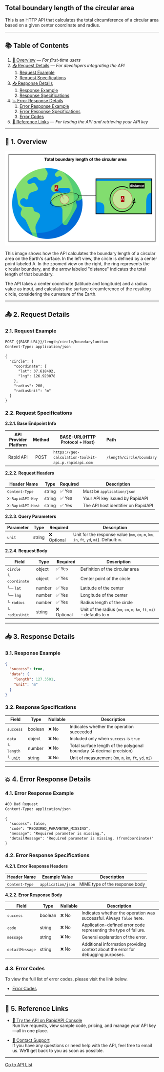 ## Total boundary length of the circular area

This is an HTTP API that calculates the total circumference of a circular area based on a given center coordinate and radius.

---

## 📚 Table of Contents

1. [🧭 Overview](#-1-overview) — *For first-time users*
2. [📤 Request Details](#-2-request-details) — *For developers integrating the API*
    1. [Request Example](#21-request-example)
    2. [Request Specifications](#22-request-specifications)
3. [📥 Response Details](#-3-response-details)
    1. [Response Example](#31-response-example)
    2. [Response Specifications](#32-response-specifications)
4. [💥 Error Response Details](#-4-error-response-details)
    1. [Error Response Example](#41-error-response-example)
    2. [Error Response Specifications](#42-error-response-specifications)
    3. [Error Codes](#43-error-codes)
5. [🔗 Reference Links](#-5-reference-links) — *For testing the API and retrieving your API key*

---

## 🧭 1. Overview

![total-boundary-length-of-the-circular-area](./img/total-boundary-length-of-the-circular-area.png)

This image shows how the API calculates the boundary length of a circular area on the Earth's surface.
In the left view, the circle is defined by a center point labeled A.
In the zoomed view on the right, the ring represents the circular boundary, and the arrow labeled "distance" indicates the total length of that boundary.

The API takes a center coordinate (latitude and longitude) and a radius value as input, and calculates the surface circumference of the resulting circle, considering the curvature of the Earth.

---

## 📤 2. Request Details

### 2.1. Request Example

```http request
POST {{BASE-URL}}/length/circle/boundary?unit=m
Content-Type: application/json

{
  "circle": {
    "coordinate": {
      "lat": 37.618492,
      "lng": 126.920078
    },
    "radius": 200,
    "radiusUnit": "m"
  }
}
```

### 2.2. Request Specifications

**2.2.1. Base Endpoint Info**

| API Provider Platform | Method | BASE-URL(HTTP Protocol + Host)                       | Path                      |
|:---------------------:|:------:|------------------------------------------------------|:--------------------------|
|       Rapid API       |  POST  | `https://geo-calculation-toolkit-api.p.rapidapi.com` | `/length/circle/boundary` |

**2.2.2. Request Headers**

| Header Name       | Type   | Required | Description                         |
|-------------------|--------|----------|-------------------------------------|
| `Content-Type`    | string | ✅ Yes    | Must be `application/json`          |
| `X-RapidAPI-Key`  | string | ✅ Yes    | Your API key issued by RapidAPI     |
| `X-RapidAPI-Host` | string | ✅ Yes    | The API host identifier on RapidAPI |

**2.2.3. Query Parameters**

| Parameter | Type   | Required   | Description                                                                                |
|-----------|--------|------------|--------------------------------------------------------------------------------------------|
| `unit`    | string | ❌ Optional | Unit for the response value (`mm`, `cm`, `m`, `km`, `in`, `ft`, `yd`, `mi`). Default: `m`. |

**2.2.4. Request Body**

| Field          | Type   | Required   | Description                                                              |
|----------------|--------|------------|--------------------------------------------------------------------------|
| `circle`       | object | ✅ Yes      | Definition of the circular area                                          |
| └ `coordinate` | object | ✅ Yes      | Center point of the circle                                               |
| └─ `lat`       | number | ✅ Yes      | Latitude of the center                                                   |
| └─ `lng`       | number | ✅ Yes      | Longitude of the center                                                  |
| └ `radius`     | number | ✅ Yes      | Radius length of the circle                                              |
| └ `radiusUnit` | string | ❌ Optional | Unit of the radius (`mm`, `cm`, `m`, `km`, `ft`, `mi`) - defaults to `m` |

---

## 📥 3. Response Details

### 3.1. Response Example

```json
{
  "success": true,
  "data": {
    "length": 127.3501,
    "unit": "m"
  }
}
```

### 3.2. Response Specifications

| Field      | Type    | Nullable | Description                                                          |
|------------|---------|----------|----------------------------------------------------------------------|
| `success`  | boolean | ❌ No     | Indicates whether the operation succeeded                            |
| `data`     | object  | ❌ No     | Included only when `success` is `true`                               |
| └ `length` | number  | ❌ No     | Total surface length of the polygonal boundary (4 decimal precision) |
| └ `unit`   | string  | ❌ No     | Unit of measurement (`mm`, `m`, `km`, `ft`, `yd`, `mi`)              |

---

## 💥 4. Error Response Details

### 4.1. Error Response Example

```http request
400 Bad Request
Content-Type: application/json

{
  "success": false,
  "code": "REQUIRED_PARAMETER_MISSING",
  "message": "Required parameter is missing.",
  "detailMessage": "Required parameter is missing. (fromCoordinate)"
}
```

### 4.2. Error Response Specifications

**4.2.1. Error Response Headers**

| Header Name    | Example Value      | Description                    |
|----------------|--------------------|--------------------------------|
| `Content-Type` | `application/json` | MIME type of the response body |

**4.2.2. Error Response Body**

| Field           | Type    | Nullable | Description                                                                      |
|-----------------|---------|----------|----------------------------------------------------------------------------------|
| `success`       | boolean | ❌ No     | Indicates whether the operation was successful. Always `false` here.             |
| `code`          | string  | ❌ No     | Application-defined error code representing the type of failure.                 |
| `message`       | string  | ❌ No     | General explanation of the error.                                                |
| `detailMessage` | string  | ❌ No     | Additional information providing context about the error for debugging purposes. |

### 4.3. Error Codes

To view the full list of error codes, please visit the link below.

- [Error Codes](./common/error-codes.md)

---

## 🔗 5. Reference Links

- [🚀 Try the API on RapidAPI Console](https://rapidapi.com/your-api/test)  
  Run live requests, view sample code, pricing, and manage your API key—all in one place.


- [💬 Contact Support](mailto:support@yourapi.com)  
  If you have any questions or need help with the API, feel free to email us. We’ll get back to you as soon as possible.

---

[Go to API List](../README)